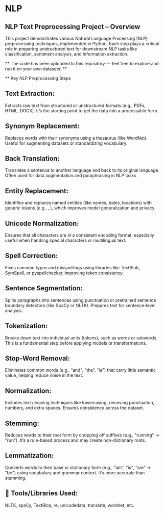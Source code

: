 # NLP

## NLP Text Preprocessing Project – Overview
This project demonstrates various Natural Language Processing (NLP) preprocessing techniques, implemented in Python. Each step plays a critical role in preparing unstructured text for downstream NLP tasks like classification, sentiment analysis, and information extraction.

** The code has been uploaded to this repository — feel free to explore and run it on your own datasets! **

** Key NLP Preprocessing Steps
## Text Extraction:
Extracts raw text from structured or unstructured formats (e.g., PDFs, HTML, DOCX). It’s the starting point to get the data into a processable form.

## Synonym Replacement:
Replaces words with their synonyms using a thesaurus (like WordNet). Useful for augmenting datasets or standardizing vocabulary.

## Back Translation:
Translates a sentence to another language and back to its original language. Often used for data augmentation and paraphrasing in NLP tasks.

## Entity Replacement:
Identifies and replaces named entities (like names, dates, locations) with generic tokens (e.g., <PERSON>, <DATE>), which improves model generalization and privacy.

## Unicode Normalization:
Ensures that all characters are in a consistent encoding format, especially useful when handling special characters or multilingual text.

## Spell Correction:
Fixes common typos and misspellings using libraries like TextBlob, SymSpell, or pyspellchecker, improving token consistency.

## Sentence Segmentation:
Splits paragraphs into sentences using punctuation or pretrained sentence boundary detectors (like SpaCy or NLTK). Prepares text for sentence-level analysis.

## Tokenization:
Breaks down text into individual units (tokens), such as words or subwords. This is a fundamental step before applying models or transformations.

## Stop-Word Removal:
Eliminates common words (e.g., "and", "the", "is") that carry little semantic value, helping reduce noise in the text.

## Normalization:
Includes text cleaning techniques like lowercasing, removing punctuation, numbers, and extra spaces. Ensures consistency across the dataset.

## Stemming:
Reduces words to their root form by chopping off suffixes (e.g., "running" → "run"). It’s a rule-based process and may create non-dictionary roots.

## Lemmatization:
Converts words to their base or dictionary form (e.g., "am", "is", "are" → "be") using vocabulary and grammar context. It’s more accurate than stemming.

## 🧪 Tools/Libraries Used:
NLTK, spaCy, TextBlob, re, unicodedata, translate, wordnet, etc.
